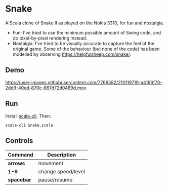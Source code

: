 # Snake

A Scala clone of Snake II as played on the Nokia 3310, for fun and nostalgia.
- Fun: I've tried to use the minimum possible amount of Swing code,
  and do pixel-by-pixel rendering instead.
- Nostalgia: I've tried to be visually accurate to capture the feel of
  the original game. Some of the behaviour (but none of the code) has
  been modelled by observing https://helpfulsheep.com/snake/.


## Demo

https://user-images.githubusercontent.com/7769582/210119719-a4196f70-2dd9-40ed-870c-867d72d0489d.mov


## Run

Install [scala-cli](https://scala-cli.virtuslab.org/install).
Then:

```
scala-cli Snake.scala
```

## Controls

| Command      | Description        |
|--------------|--------------------|
| **arrows**   | movement           |
| **1-9**      | change speed/level |
| **spacebar** | pause/resume       |
